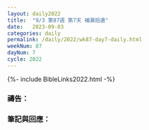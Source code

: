 ```yaml
---
layout: daily2022
title:  "9/3 第87週 第7天 補漏拾遺"
date:   2023-09-03
categories: daily
permalink: /daily/2022/wk87-day7-daily.html
weekNum: 87
dayNum: 7
cycle: 2022
---
```


{%- include BibleLinks2022.html -%}

### 禱告：

### 筆記與回應：
